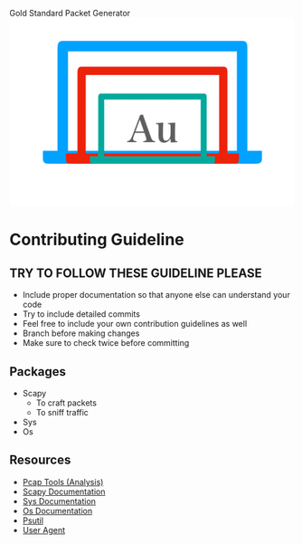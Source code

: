 Gold Standard Packet Generator
![logo for Au packet generator][logo]
# Contributing Guideline
## TRY TO FOLLOW THESE GUIDELINE PLEASE
   - Include proper documentation so that anyone else can understand your code
   - Try to include detailed commits 
   - Feel free to include your own contribution guidelines as well
   - Branch before making changes
   - Make sure to check twice before committing
   
## Packages
   - Scapy
      - To craft packets
      - To sniff traffic
   - Sys
   - Os

## Resources
  - [Pcap Tools (Analysis)](https://github.com/caesar0301/awesome-pcaptools#analysis)
  - [Scapy Documentation](https://scapy.readthedocs.io/en/latest/)
  - [Sys Documentation](https://docs.python.org/3/library/sys.html)
  - [Os Documentation](https://docs.python.org/3.6/library/os.html)
  - [Psutil](https://pypi.python.org/pypi/psutil)
  - [User Agent](https://github.com/selwin/python-user-agents)
  
  
  
  
  
  
[logo]: https://github.com/Gitarth/AuStdPacGen/blob/master/austdpacketgen.png "Gold Standard Packet Generator"
